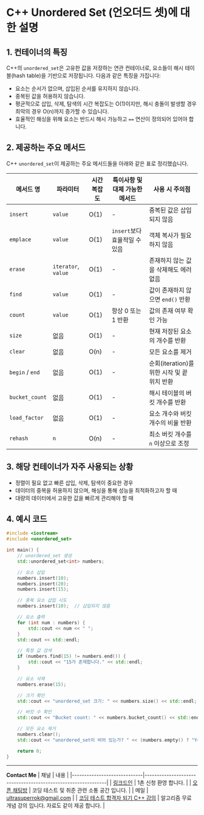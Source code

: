 
# C++ Unordered Set (언오더드 셋)에 대한 설명

## 1. 컨테이너의 특징
C++의 `unordered_set`은 고유한 값을 저장하는 연관 컨테이너로, 요소들이 해시 테이블(hash table)을 기반으로 저장됩니다. 다음과 같은 특징을 가집니다:
- 요소는 순서가 없으며, 삽입된 순서를 유지하지 않습니다.
- 중복된 값을 허용하지 않습니다.
- 평균적으로 삽입, 삭제, 탐색의 시간 복잡도는 O(1)이지만, 해시 충돌이 발생할 경우 최악의 경우 O(n)까지 증가할 수 있습니다.
- 효율적인 해싱을 위해 요소는 반드시 해시 가능하고 `==` 연산이 정의되어 있어야 합니다.

## 2. 제공하는 주요 메서드
C++ `unordered_set`이 제공하는 주요 메서드들을 아래와 같은 표로 정리했습니다.

| 메서드 명        | 파라미터           | 시간 복잡도 | 특이사항 및 대체 가능한 메서드 | 사용 시 주의점                             |
|------------------|--------------------|-------------|-------------------------------|-------------------------------------------|
| `insert`         | `value`           | O(1)        | -                             | 중복된 값은 삽입되지 않음                  |
| `emplace`        | `value`           | O(1)        | `insert`보다 효율적일 수 있음  | 객체 복사가 필요하지 않음                   |
| `erase`          | `iterator`, `value` | O(1)      | -                             | 존재하지 않는 값을 삭제해도 에러 없음       |
| `find`           | `value`           | O(1)        | -                             | 값이 존재하지 않으면 `end()` 반환           |
| `count`          | `value`           | O(1)        | 항상 0 또는 1 반환             | 값의 존재 여부 확인 가능                   |
| `size`           | 없음              | O(1)        | -                             | 현재 저장된 요소의 개수를 반환              |
| `clear`          | 없음              | O(n)        | -                             | 모든 요소를 제거                            |
| `begin` / `end`  | 없음              | O(1)        | -                             | 순회(iteration)를 위한 시작 및 끝 위치 반환 |
| `bucket_count`   | 없음              | O(1)        | -                             | 해시 테이블의 버킷 개수를 반환              |
| `load_factor`    | 없음              | O(1)        | -                             | 요소 개수와 버킷 개수의 비율 반환           |
| `rehash`         | `n`               | O(n)        | -                             | 최소 버킷 개수를 `n` 이상으로 조정          |

## 3. 해당 컨테이너가 자주 사용되는 상황
- 정렬이 필요 없고 빠른 삽입, 삭제, 탐색이 중요한 경우
- 데이터의 중복을 허용하지 않으며, 해싱을 통해 성능을 최적화하고자 할 때
- 대량의 데이터에서 고유한 값을 빠르게 관리해야 할 때

## 4. 예시 코드

```cpp
#include <iostream>
#include <unordered_set>

int main() {
    // unordered_set 생성
    std::unordered_set<int> numbers;

    // 요소 삽입
    numbers.insert(10);
    numbers.insert(20);
    numbers.insert(15);

    // 중복 요소 삽입 시도
    numbers.insert(10);  // 삽입되지 않음

    // 요소 출력
    for (int num : numbers) {
        std::cout << num << " ";
    }
    std::cout << std::endl;

    // 특정 값 검색
    if (numbers.find(15) != numbers.end()) {
        std::cout << "15가 존재합니다." << std::endl;
    }

    // 요소 삭제
    numbers.erase(15);

    // 크기 확인
    std::cout << "unordered_set 크기: " << numbers.size() << std::endl;

    // 버킷 수 확인
    std::cout << "Bucket count: " << numbers.bucket_count() << std::endl;

    // 모든 요소 제거
    numbers.clear();
    std::cout << "unordered_set이 비어 있는가? " << (numbers.empty() ? "Yes" : "No") << std::endl;

    return 0;
}
```
---
**Contact Me**
| 채널                        | 내용                                                          |
|-----------------------------|--------------------------------------------------------------|
| [링크드인](https://www.linkedin.com/in/ultrasuperrok/)               |  1촌 신청 환영 합니다. |
| [오픈 채팅방](https://open.kakao.com/o/gX0WnTCf)             |  코딩 테스트 및 취준 관련 소통 공간 입니다. |
| 메일                   | ultrasuperrok@gmail.com  |
| [코딩 테스트 합격자 되기 C++ 강의](https://inf.run/H9yxm) |  알고리즘 무료 개념 강의 입니다. 자료도 같이 제공 합니다. |
